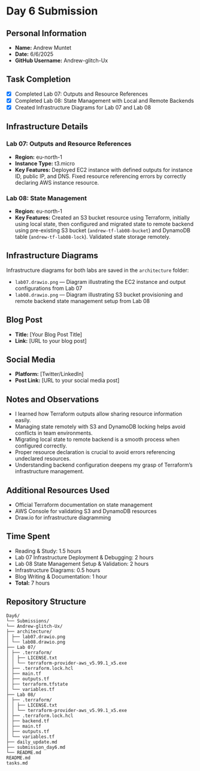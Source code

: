 # Day 6 Submission

## Personal Information
- **Name:** Andrew Muntet
- **Date:** 6/6/2025
- **GitHub Username:** Andrew-glitch-Ux

## Task Completion
- [x] Completed Lab 07: Outputs and Resource References
- [x] Completed Lab 08: State Management with Local and Remote Backends
- [x] Created Infrastructure Diagrams for Lab 07 and Lab 08

## Infrastructure Details

### Lab 07: Outputs and Resource References
- **Region:** eu-north-1
- **Instance Type:** t3.micro
- **Key Features:** Deployed EC2 instance with defined outputs for instance ID, public IP, and DNS. Fixed resource referencing errors by correctly declaring AWS instance resource.

### Lab 08: State Management
- **Region:** eu-north-1
- **Key Features:** Created an S3 bucket resource using Terraform, initially using local state, then configured and migrated state to remote backend using pre-existing S3 bucket (`andrew-tf-lab08-bucket`) and DynamoDB table (`andrew-tf-lab08-lock`). Validated state storage remotely.

## Infrastructure Diagrams
Infrastructure diagrams for both labs are saved in the `architecture` folder:
- `lab07.drawio.png` — Diagram illustrating the EC2 instance and output configurations from Lab 07
- `lab08.drawio.png` — Diagram illustrating S3 bucket provisioning and remote backend state management setup from Lab 08

## Blog Post
- **Title:** [Your Blog Post Title]
- **Link:** [URL to your blog post]

## Social Media
- **Platform:** [Twitter/LinkedIn]
- **Post Link:** [URL to your social media post]

## Notes and Observations
- I learned how Terraform outputs allow sharing resource information easily.
- Managing state remotely with S3 and DynamoDB locking helps avoid conflicts in team environments.
- Migrating local state to remote backend is a smooth process when configured correctly.
- Proper resource declaration is crucial to avoid errors referencing undeclared resources.
- Understanding backend configuration deepens my grasp of Terraform’s infrastructure management.

## Additional Resources Used
- Official Terraform documentation on state management
- AWS Console for validating S3 and DynamoDB resources
- Draw.io for infrastructure diagramming

## Time Spent
- Reading & Study: 1.5 hours
- Lab 07 Infrastructure Deployment & Debugging: 2 hours
- Lab 08 State Management Setup & Validation: 2 hours
- Infrastructure Diagrams: 0.5 hours
- Blog Writing & Documentation: 1 hour
- **Total:** 7 hours

## Repository Structure

```
Day6/
└── Submissions/
└── Andrew-glitch-Ux/
├── architecture/
│ ├── lab07.drawio.png
│ └── lab08.drawio.png
├── Lab 07/
│ ├── .terraform/
│ │ ├── LICENSE.txt
│ │ └── terraform-provider-aws_v5.99.1_x5.exe
│ ├── .terraform.lock.hcl
│ ├── main.tf
│ ├── outputs.tf
│ ├── terraform.tfstate
│ └── variables.tf
├── Lab 08/
│ ├── .terraform/
│ │ ├── LICENSE.txt
│ │ └── terraform-provider-aws_v5.99.1_x5.exe
│ ├── .terraform.lock.hcl
│ ├── backend.tf
│ ├── main.tf
│ ├── outputs.tf
│ └── variables.tf
├── daily_update.md
├── submission_day6.md
└── README.md
README.md
tasks.md

```